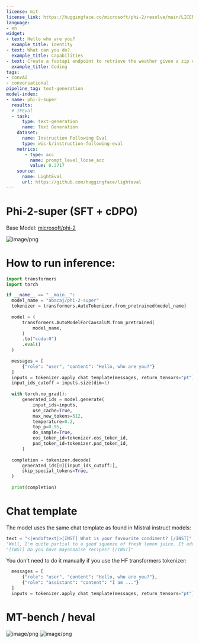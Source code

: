 ```yaml
---
license: mit
license_link: https://huggingface.co/microsoft/phi-2/resolve/main/LICENSE
language:
- en
widget:
- text: Hello who are you?
  example_title: Identity
- text: What can you do?
  example_title: Capabilities
- text: Create a fastapi endpoint to retrieve the weather given a zip code.
  example_title: Coding
tags:
- convAI
- conversational
pipeline_tag: text-generation
model-index:
- name: phi-2-super
  results:
  # IFEval
  - task: 
      type: text-generation
      name: Text Generation
    dataset:
      name: Instruction Following Eval
      type: wis-k/instruction-following-eval
    metrics:
       - type: acc
         name: prompt_level_loose_acc
         value: 0.2717
    source:
      name: LightEval
      url: https://github.com/huggingface/lighteval
---
```

# Phi-2-super (SFT + cDPO)

Base Model: [microsoft/phi-2](https://huggingface.co/microsoft/phi-2)

![image/png](https://cdn-uploads.huggingface.co/production/uploads/62ceeb27e7f6014c0e9d9268/5-LQCMrXi8FN_ewcWL47v.png)

# How to run inference:

```python
import transformers
import torch

if __name__ == "__main__":
  model_name = "abacaj/phi-2-super"
  tokenizer = transformers.AutoTokenizer.from_pretrained(model_name)
  
  model = (
      transformers.AutoModelForCausalLM.from_pretrained(
          model_name,
      )
      .to("cuda:0")
      .eval()
  )
  
  messages = [
      {"role": "user", "content": "Hello, who are you?"}
  ]
  inputs = tokenizer.apply_chat_template(messages, return_tensors="pt").to(model.device)
  input_ids_cutoff = inputs.size(dim=1)
  
  with torch.no_grad():
      generated_ids = model.generate(
          input_ids=inputs,
          use_cache=True,
          max_new_tokens=512,
          temperature=0.2,
          top_p=0.95,
          do_sample=True,
          eos_token_id=tokenizer.eos_token_id,
          pad_token_id=tokenizer.pad_token_id,
      )
  
  completion = tokenizer.decode(
      generated_ids[0][input_ids_cutoff:],
      skip_special_tokens=True,
  )
  
  print(completion)
```

# Chat template

The model uses the same chat template as found in Mistral instruct models:

```python
text = "<|endoftext|>[INST] What is your favourite condiment? [/INST]"
"Well, I'm quite partial to a good squeeze of fresh lemon juice. It adds just the right amount of zesty flavour to whatever I'm cooking up in the kitchen!<|endoftext|> "
"[INST] Do you have mayonnaise recipes? [/INST]"
```

You don't need to do it manually if you use the HF transformers tokenizer:

```python
  messages = [
      {"role": "user", "content": "Hello, who are you?"},
      {"role": "assistant": "content": "I am ..."}
  ]
  inputs = tokenizer.apply_chat_template(messages, return_tensors="pt").to(model.device)
```

# MT-bench / heval

![image/png](https://cdn-uploads.huggingface.co/production/uploads/62ceeb27e7f6014c0e9d9268/lnFu3x1ufdpQVysIrX4-G.png)
![image/png](https://cdn-uploads.huggingface.co/production/uploads/62ceeb27e7f6014c0e9d9268/mJfBpH8dIW7Ii2KAGI_A7.png)
